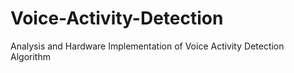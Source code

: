 # Voice-Activity-Detection
Analysis and Hardware Implementation of Voice Activity Detection Algorithm

